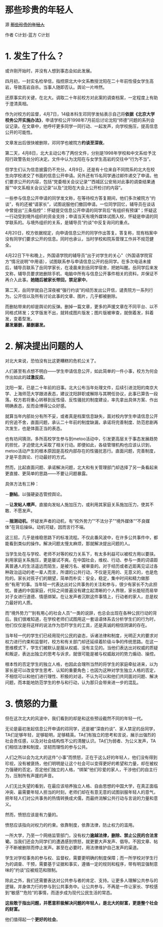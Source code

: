 # 那些珍贵的年轻人

源 ~~[那些珍贵的年轻人](https://mp.weixin.qq.com/s/_M55Zlcg_kaaLCjd4RPjSg)~~

作者 C计划-蓝方 C计划

# 1. 发生了什么？

或许刚开始时，并没有人想到事态会如此发展。

四月初，一封实名检举信，指控原北大中文系教授沈阳在二十年前性侵女学生高岩，导致高岩自杀。当事人随即否认。舆论一片哗然。

还原事实的关键，在北大。调取二十年前校方对此案的调查档案，一定程度上有助于澄清真相。

作为对校方的监督，4月7日，14级本科生邓同学发帖表示自己将**依据《北京大学校务公开实施办法》**，申请学校公开1998年7月前后讨论沈阳“师德”问题的系列会议记录。在文章中，他呼吁更多同学一同行动、一起发声，向学校施压，提高信息公开的可能性。

文章发出后很快被删除，邓同学也被院方**约谈至深夜**。

第二天，4月8日，北大主动公布了两份文件，分别是1998年学校和中文系给予沈阳行政警告处分的决定。文件中认为沈阳在与女学生高岩的交往中“行为不当”。

但学生们认为信息披露仍不充分。4月9日，还是有十位来自不同院系的北大在校生向学校递交了书面的信息公开申请。另外还有15名同学通过邮件递交了申请。他们要求公开的内容，包括“党委相关会议记录”“西城区公安局对此事的调查结果通报”“中文系相关会议记录”以及“沈阳在大会上公开检讨的内容”。 

一些参与信息公开申请的同学发文称，在等待校方答复期间，他们多次被院方“约谈”，有的还被“请家长”，试图说服他们撤回申请。一位同学回忆，辅导员在谈话中曾提出“三条指控”：怀疑提交信息公开申请的同学背后“有组织有预谋”；怀疑这一行动受到境外组织的资金支持；申请当天有境外媒体试图入校，怀疑是申请的同学联系的。与境外组织的关系，是辅导员“约谈”中反复询问的重点。

4月20日，校方依据规定，向申请信息公开的同学作出答复。答复称，现有档案中没有同学们要求公开的信息。同时也承认，当时学校和院系管理工作并不规范健全。

4月22日下午和晚上，外国语学院的辅导员“出于对学生的关心”（外国语学院官方“情况说明”中用语），试图联系参与申请信息公开的岳同学。在多次电话未接后，辅导员联系了岳同学家长，在凌晨来到岳同学宿舍，把她叫醒。岳同学后来发文称，辅导员要求她删除手机、电脑中所有与信息公开事件相关的资料，并保证不再介入此事。**她随后被家长带回，禁足家中**。

第二天，岳同学就自己深夜被“强行约谈”的经历发出公开信，谴责院方一系列行为。公开信以及所有讨论此事的文章、图片，几乎都被删除。  

而删帖带来的却是舆论的反弹。删掉一篇文章，更多的声援文章在不同平台、以不同格式转发；文字版发不出，就转成图片版发；图片版被审查，就倒着发，斜着发，变着型发。  
**屡发屡删，屡删屡发。**

# 2. 解决提出问题的人

对北大来说，恐怕没有比这更糟糕的危机公关了。

人们甚至有点想不明白——学生申请信息公开，如此简单的一件小事，校方为何会作出如此的**过激反应**。

沈阳一案，已是二十年前的旧事。北大公布当年处理文件，后续引进沈阳的南京大学、上海师范大学跟进表态，建议沈阳辞职或解除与其聘任协议，此事已算告一段落。校方若将重心转移到反性侵、反性骚扰的制度建设，率先拿出具体方案、作出明确表态，反而会博得公众好感。  

就算当年内部处分有所不妥，或者真是档案信息缺失，面对校内学生申请信息公开的穷追不舍，直面问题，承认二十年前的制度缺漏，承诺将完善制度、防范悲剧再次发生，也是体面正当的表态。  

也有坊间猜测，多所高校学生参与到metoo活动中，引发更高层关于事态发展趋势的担忧，才迫使北大采取了相关行动。即便如此，各级管理机构也应该认识到，metoo活动产生的根本原因是高校内部存在的性骚扰恶行。直面问题，完善制度，才是平息舆论、行动最好的方式。  

然而，比起直面问题、承诺解决问题，北大和有关管理部门却选择了另一条看起来更直接、更简单的思路——不要让问题暴露。

具体方法有三种：

－**删帖**。以强硬姿态管控舆论。  

－**让发帖人噤声**。直接向发帖人施加压力，或利用其家庭关系施加压力，使其不敢、不愿发声。 

－**揣测动机**。怀疑发声者的动机，有“校外势力”“不法分子”“境外媒体”“不良媒体”在背后操纵。动机可疑，因而言行不端。  

这三招，几乎是维稳思路下的标准流程。不仅此番风波中，在许多公共事件中，都能看到类似的操作。解决问题太慢太麻烦，那就解决提出问题的人。

当学生处在与学校、老师不对等的权力关系下，有太多利益可以被校方用以要挟。利用家庭关系施压，更是屡试不爽。在中国社会，维权、行动、参与一类的词语距离普通人的生活遥远而陌生，是被污名、被审查的。对于经历或者近距离见证过各种政治运动的老一辈人而言，所谓的公共行动，不仅是无用的、无意义的，也是危险的。家长对孩子们的期望，简单而朴实：安全，稳定，集中时间和精力做那些“有用”的事。当年轻一代表达出对公共事务的关注和参与，很少有家长不为此担忧。普通的中国家庭，代际之间普遍没有建立起清晰的个人界限，家长能轻而易举对子女进行道德、情感绑架。在让发声者沉默这件事情上，行动者的家人，总是权力最好的人质。

而“境外势力”“别有用心的社会人员“一类的说辞，也总会出现在各种公民行动的背后。我们很难知道，在学校老师们试图用这一套话语体系去分析学生们的行为时，他们仅仅是将这样的说法作为恐吓学生的工具，还是真诚的相信阴谋的存在。

当年轻一代的学生们已经用现代公民的姿态，诉诸法律和制度，光明正大的要求对权力进行约束和监督时，校方和有关部门却还延续着阶级斗争的传统思路。在这一思维模式下，学生们被默认是服从权威、没有主见的。当他们表达出对权威的质疑和叛逆，表达出独立的思考与诉求，就很可能是被与权威敌对的势力煽动、操控。

根本性的否定学生的独立人格，也因此会理所当然的将学生的家庭牵扯进来，以为家长是可以改变学生思考、认知的重要角色；也因为这种对学生独立人格的否定，不相信可以和他们进行理性、积极的对话，不认为可以和他们共同面对问题、解决问题，而本能地防范学生的参与和行动，认为那只会带来进一步的混乱。


# 3. 愤怒的力量

但在这次北大的风波中，我们看到的却是和这些预设截然不同的年轻一代。  

无论是最初发起信息公开申请的邓同学，还是被“深夜约谈”、家人禁足的岳同学，TA们足够年轻，足够聪明，足够精英。TA们有独立的思考和言说，展示出强烈的社会责任感，以及对社会结构性不公的清醒认识。TA们为弱者、为公义发声，TA们相信法律和制度，坚韧而理性的参与公共。  

人们之所以会为北大的这件“小事”而愤怒，正在于这么好的年轻人，他们没有得到珍视，没有被褒扬，他们明明是让这个社会可以变得更好的希望和力量，却在被权力强硬的否定。否定他们独立的人格，“绑架”他们珍爱的家人，干涉他们的自主行为，压制所有声援的声音。

人们无比失望的看到，在最应该培养独立人格、自由思想的中国大学，在真正面临冲突、最需要年轻人担当的时刻，老师们却在有意无意的试图驯服年轻人的意气，把年轻人们对公共事务的热情转换成犬儒，而最终消解公共行动与言说的力量和意义。

然而，愤怒应该是有力量的。

愤怒应该指向对权力的约束。依靠制度，依靠法律，防止权力的滥用。

一所大学，乃至一个网络监管部门，没有权力**逾越法律，删除、禁止公民的合法言论**。当我们还会为同学们的遭遇感到愤怒，就更要大声发声、倡导。不因文章、帖子不断被删除而停止发声。甚至在必要时，用法律维护自己发声的渠道。 

学生对学校事务的参与权、监督权，需要更明确的制度保障；而一所学校对学生行为的调查、干预，需要基于证据和事实，遵循一定的规则和程序，带有明显强制意味的”约谈“应被规范和限制。  

除此之外，我们还需要表达对公共参与者的肯定、支持。让更多人理解公共参与的逻辑，并身体力行的参与到公共事务中。让公共参与，不再是一件让家长、学校感到“敏感”“危险”的事情，而逐步成为现代公民生活的常态。  

**这些敢于指出问题，并愿意积极解决问题的年轻人，是北大的财富，更是整个社会的财富。**

他们值得起一个**更好的社会**。
